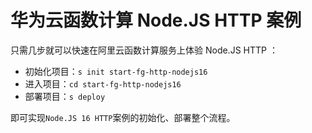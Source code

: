 # 华为云函数计算 Node.JS HTTP 案例

只需几步就可以快速在阿里云函数计算服务上体验 Node.JS HTTP ：

- 初始化项目：`s init start-fg-http-nodejs16`
- 进入项目：`cd start-fg-http-nodejs16`
- 部署项目：`s deploy`

即可实现`Node.JS 16 HTTP`案例的初始化、部署整个流程。
